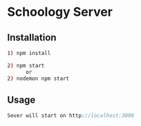 # Schoology Server


## Installation


```bash
1) npm install

2) npm start
      or
2) nodemon npm start 

```

## Usage

```javascript
Sever will start on http://localhost:3000 
```